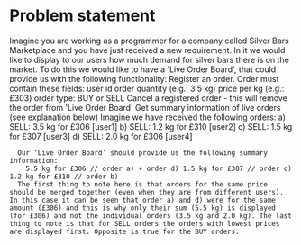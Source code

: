 # Problem statement

Imagine you are working as a programmer for a company called Silver Bars Marketplace and you have just received a new requirement. In it we would like to display to our users how much demand for silver bars there is on the market. To do this we would like to have a 'Live Order Board', that could provide us with the following functionality: 
Register an order. 
  Order must contain these fields: 
    user id order quantity (e.g.: 3.5 kg) price per kg (e.g.: £303) 
    order type: BUY or SELL 
    Cancel a registered order - this will remove the order from 'Live Order Board' 
    Get summary information of live orders (see explanation below) 
      Imagine we have received the following orders: 
      a) SELL: 3.5 kg for £306 [user1] 
      b) SELL: 1.2 kg for £310 [user2] 
      c) SELL: 1.5 kg for £307 [user3] 
      d) SELL: 2.0 kg for £306 [user4] 
      
      Our ‘Live Order Board’ should provide us the following summary information: 
        5.5 kg for £306 // order a) + order d) 1.5 kg for £307 // order c) 1.2 kg for £310 // order b) 
      The first thing to note here is that orders for the same price should be merged together (even when they are from different users). In this case it can be seen that order a) and d) were for the same amount (£306) and this is why only their sum (5.5 kg) is displayed (for £306) and not the individual orders (3.5 kg and 2.0 kg). The last thing to note is that for SELL orders the orders with lowest prices are displayed first. Opposite is true for the BUY orders.
